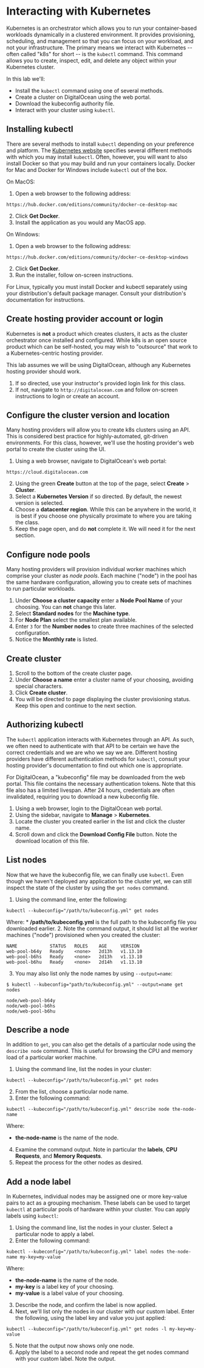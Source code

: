 # Interacting with Kubernetes

Kubernetes is an orchestrator which allows you to run your container-based workloads dynamically in a clustered environment. It provides provisioning, scheduling, and management so that you can focus on your workload, and not your infrastructure. The primary means we interact with Kubernetes -- often called "k8s" for short -- is the `kubectl` command. This command allows you to create, inspect, edit, and delete any object within your Kubernetes cluster.

In this lab we'll:

* Install the `kubectl` command using one of several methods.
* Create a cluster on DigitalOcean using the web portal.
* Download the kubeconfig authority file.
* Interact with your cluster using `kubectl`.

## Installing kubectl

There are several methods to install `kubectl` depending on your preference and platform. The [Kubernetes website](https://kubernetes.io/docs/tasks/tools/install-kubectl/#install-kubectl-on-macos) specifies several different methods with which you may install `kubectl`. Often, however, you will want to also install Docker so that you may build and run your containers locally. Docker for Mac and Docker for Windows include `kubectl` out of the box.

On MacOS:

1. Open a web browser to the following address:
```
https://hub.docker.com/editions/community/docker-ce-desktop-mac
```
2. Click **Get Docker**.
3. Install the application as you would any MacOS app.

On Windows:

1. Open a web browser to the following address:
```
https://hub.docker.com/editions/community/docker-ce-desktop-windows
```
2. Click **Get Docker**.
3. Run the installer, follow on-screen instructions.

For Linux, typically you must install Docker and kubectl separately using your distribution's default package manager. Consult your distribution's documentation for instructions.

## Create hosting provider account or login

Kubernetes is **not** a product which creates clusters, it acts as the cluster orchestrator once installed and configured. While k8s is an open source product which can be self-hosted, you may wish to "outsource" that work to a Kubernetes-centric hosting provider.

This lab assumes we will be using DigitalOcean, although any Kubernetes hosting provider should work.

1. If so directed, use your instructor's provided login link for this class.
2. If not, navigate to `http://digitalocean.com` and follow on-screen instructions to login or create an account.

## Configure the cluster version and location

Many hosting providers will allow you to create k8s clusters using an API. This is considered best practice for highly-automated, git-driven environments. For this class, however, we'll use the hosting provider's web portal to create the cluster using the UI.

1. Using a web browser, navigate to DigitalOcean's web portal:
```
https://cloud.digitalocean.com
```
2. Using the green **Create** button at the top of the page, select **Create** &gt; **Cluster**.
3. Select a **Kubernetes Version** if so directed. By default, the newest version is selected.
4. Choose a **datacenter region**. While this can be anywhere in the world, it is best if you choose one physically proximate to where you are taking the class.
5. Keep the page open, and do **not** complete it. We will need it for the next section.

## Configure node pools

Many hosting providers will provision individual worker machines which comprise your cluster as *node pools*. Each machine ("node") in the pool has the same hardware configuration, allowing you to create sets of machines to run particular workloads.

1. Under **Choose a cluster capacity** enter a **Node Pool Name** of your choosing. You can **not** change this later.
2. Select **Standard nodes** for the **Machine type**.
3. For **Node Plan** select the smallest plan available.
4. Enter `3` for the **Number nodes** to create three machines of the selected configuration.
5. Notice the **Monthly rate** is listed.

## Create cluster

1. Scroll to the bottom of the create cluster page.
2. Under **Choose a name** enter a cluster name of your choosing, avoiding special characters.
3. Click **Create cluster**.
4. You will be directed to page displaying the cluster provisioning status. Keep this open and continue to the next section.

## Authorizing kubectl

The `kubectl` application interacts with Kubernetes through an API. As such, we often need to authenticate with that API to be certain we have the correct credentials and we are who we say we are. Different hosting providers have different authentication methods for `kubectl`, consult your hosting provider's documentation to find out which one is appropriate.

For DigitalOcean, a "kubeconfig" file may be downloaded from the web portal. This file contains the necessary authentication tokens. Note that this file also has a limited livespan. After 24 hours, credentials are often invalidated, requiring you to download a new kubeconfig file.

1. Using a web browser, login to the DigitalOcean web portal.
2. Using the sidebar, navigate to **Manage** &gt; **Kubernetes**.
3. Locate the cluster you created earlier in the list and click the cluster name.
4. Scroll down and click the **Download Config File** button. Note the download location of this file.

## List nodes

Now that we have the kubeconfig file, we can finally use `kubectl`. Even though we haven't deployed any application to the cluster yet, we can still inspect the state of the cluster by using the `get nodes` command.

1. Using the command line, enter the following:
```shell
kubectl --kubeconfig="/path/to/kubeconfig.yml" get nodes
```
Where:
    * **/path/to/kubeconfig.yml** is the full path to the kubeconfig file you downloaded earlier.
2. Note the command output, it should list all the worker machines ("node") provisioned when you created the cluster:
```
NAME            STATUS   ROLES    AGE     VERSION
web-pool-b64y   Ready    <none>   2d13h   v1.13.10
web-pool-b6hs   Ready    <none>   2d13h   v1.13.10
web-pool-b6hu   Ready    <none>   2d14h   v1.13.10
```
3. You may also list only the node names by using `--output=name`:
```shell
$ kubectl --kubeconfig="path/to/kubeconfig.yml" --output=name get nodes

node/web-pool-b64y
node/web-pool-b6hs
node/web-pool-b6hu
```

## Describe a node

In addition to `get`, you can also get the details of a particular node using the `describe node` command. This is useful for browsing the CPU and memory load of a particular worker machine.

1. Using the command line, list the nodes in your cluster:
```shell
kubectl --kubeconfig="/path/to/kubeconfig.yml" get nodes
```
2. From the list, choose a particular node name.
3. Enter the following command:
```shell
kubectl --kubeconfig="/path/to/kubeconfig.yml" describe node the-node-name
```
Where:
  * **the-node-name** is the name of the node.
4. Examine the command output. Note in particular the **labels**, **CPU Requests**, and **Memory Requests**.
5. Repeat the process for the other nodes as desired.

## Add a node label

In Kubernetes, individual nodes may be assigned one or more key-value pairs to act as a grouping mechanism. These labels can be used to target `kubectl` at particular pools of hardware within your cluster. You can apply labels using `kubectl`:

1. Using the command line, list the nodes in your cluster. Select a particular node to apply a label.
2. Enter the following command:
```shell
kubectl --kubeconfig="/path/to/kubeconfig.yml" label nodes the-node-name my-key=my-value
```
Where:
  * **the-node-name** is the name of the node.
  * **my-key** is a label key of your choosing.
  * **my-value** is a label value of your choosing.
3. Describe the node, and confirm the label is now applied.
4. Next, we'll list only the nodes in our cluster with our custom label. Enter the following, using the label key and value you just applied:
```shell
kubectl --kubeconfig="/path/to/kubeconfig.yml" get nodes -l my-key=my-value
```
5. Note that the output now shows only one node.
6. Apply the label to a second node and repeat the get nodes command with your custom label. Note the output.
